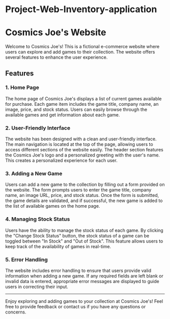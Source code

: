 # Project-Web-Inventory-application
# Cosmics Joe's Website

Welcome to Cosmics Joe's! This is a fictional e-commerce website where users can explore and add games to their collection. The website offers several features to enhance the user experience.

## Features

### 1. Home Page

The home page of Cosmics Joe's displays a list of current games available for purchase. Each game item includes the game title, company name, an image, price, and stock status. Users can easily browse through the available games and get information about each game.

### 2. User-Friendly Interface

The website has been designed with a clean and user-friendly interface. The main navigation is located at the top of the page, allowing users to access different sections of the website easily. The header section features the Cosmics Joe's logo and a personalized greeting with the user's name. This creates a personalized experience for each user.

### 3. Adding a New Game

Users can add a new game to the collection by filling out a form provided on the website. The form prompts users to enter the game title, company name, an image URL, price, and stock status. Once the form is submitted, the game details are validated, and if successful, the new game is added to the list of available games on the home page.

### 4. Managing Stock Status

Users have the ability to manage the stock status of each game. By clicking the "Change Stock Status" button, the stock status of a game can be toggled between "In Stock" and "Out of Stock". This feature allows users to keep track of the availability of games in real-time.

### 5. Error Handling

The website includes error handling to ensure that users provide valid information when adding a new game. If any required fields are left blank or invalid data is entered, appropriate error messages are displayed to guide users in correcting their input.

---

Enjoy exploring and adding games to your collection at Cosmics Joe's! Feel free to provide feedback or contact us if you have any questions or concerns.